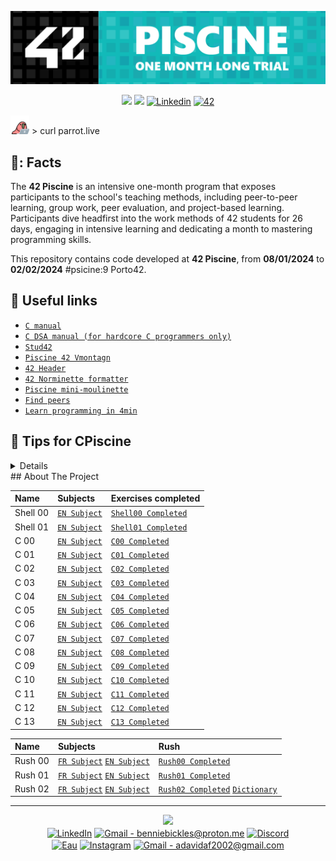 <p align="center">
   <img src="https://github.com/jotavare/jotavare/blob/main/42/banners/piscine_and_common_core/github_piscine_and_common_core_banner_piscine.png">
</p>

<p align="center">
	<img src="https://img.shields.io/badge/status-finished-success?color=%2312bab9&style=flat-square"/>
	<img src="https://img.shields.io/github/last-commit/Juskocode/piscine?color=%2312bab9&style=flat-square"/>
	<a href='https://www.linkedin.com/in/andre-freitas-331006215/' target="_blank"><img alt='Linkedin' src='https://img.shields.io/badge/LinkedIn-100000?style=flat-square&logo=Linkedin&logoColor=white&labelColor=0A66C2&color=0A66C2'/></a>
	<a href='https://profile.intra.42.fr/users/aaires-d' target="_blank"><img alt='42' src='https://img.shields.io/badge/Porto-100000?style=flat-square&logo=42&logoColor=white&labelColor=000000&color=000000'/></a>
</p>
<a href="https://github.com/Juskocode/piscine" target="_blank"><img width="30" src="https://raw.githubusercontent.com/ItsAnunesS/ItsAnunesS/main/src/img/parrots/laptop_parrot.gif"></a> > curl parrot.live

## 🙂: Facts
The **42 Piscine** is an intensive one-month program that exposes participants to the school's teaching methods, including peer-to-peer learning, group work, peer evaluation, and project-based learning. Participants dive headfirst into the work methods of 42 students for 26 days, engaging in intensive learning and dedicating a month to mastering programming skills.

This repository contains code developed at **42 Piscine**, from **08/01/2024** to **02/02/2024** #psicine:9 Porto42.

## :pushpin: Useful links

* [`C manual`](http://manpagesfr.free.fr/consulter.html](https://www.cimat.mx/ciencia_para_jovenes/bachillerato/libros/%5BKernighan-Ritchie%5DThe_C_Programming_Language.pdf))
* [`C DSA manual (for hardcore C programmers only)`](https://www.cet.edu.in/noticefiles/280_DS%20Complete.pdf)
* [`Stud42`](https://signin.intra.42.fr/users/sign_in)
* [`Piscine 42 Vmontagn`](https://42-beta.vmontagn.fr/login)
* [`42 Header`](https://github.com/42Paris/42header)
* [`42 Norminette formatter`](https://github.com/alexandregv/norminette-vim](https://github.com/dawnbeen/c_formatter_42))
* [`Piscine mini-moulinette`](https://github.com/Buom01/semi-auto-correct-42)
* [`Find peers`](https://find-peers.codam.nl)
* [`Learn programming in 4min`](https://www.youtube.com/watch?v=5p8wTOr8AbU) 

## :pushpin: Tips for CPiscine
<details> 
# READ THIS BEFORE YOU PASS THE EXAM <br/>
### **Logging into and setting up an exam** <br/>
1-Login with exam / exam at the login screen <br/>
2-Open a terminal and type kinit username and your password after the prompt <br />
3-Type examshell in a terminal to begin <br /> 
### **During the exam** <br />
1-Don't forget to clean up, comment, remove your testing code execs, and libraries prior to submission <br />
2-Don't forget to push your code regularly in the rendu/<test question> directory to vogsphere before typing grademe and y in the examshell terminal <br />
3-Read through all of the subjects and examples again before final submission <br />
### **Before Exams** <br />
1- You should Learn Functions Loops Condition Arrays  Strings before exam 00 <br />
2- You should Learn argc & argv & malloc and free before exam01/exam02 <br />
3- You Should Learn Makefile Library Header Pointers-Functions before final exam <br />
### **Piscine sum up** <br/>
- Projects have no deadline for delivery. <br/>
- Projects can be submitted as many times as necessary.
- Once you set a project as finshed, you have one day to be evaluated, oherwise the system will auto eval
- Before the first exam, study Git, `add`, `commit`, `push` are essential.
- Every Friday there is an exam, so set aside time to study.
- As soon as registration for the exam begins **SIGN UP!**
- Every weekend there is Rush, make an effort to deliver Rush00, the others are more difficult.
- If you're not going to do Rush, don't sign up.
- Do not copy.
- Learn VIM, don't be boring!, it's not that bad `:q`
- Learn gdb and valgrind, they will save your life in the third week. `man gdb`, `man valgrind`
- Live and enjoy the Piscine experience, there are things that are better to learn there, so avoid spoilers.

</details>
<!-- ABOUT THE PROJECT -->
## About The Project

Name	|	Subjects       |  Exercises completed
:----------------------------|:------------------------|:-----------------------
Shell 00	|[`EN Subject`](Piscine_Shell/Shell-00/Shell-00_EN.pdf)       | [`Shell00 Completed`](Piscine_Shell/Shell-00)
Shell 01	|[`EN Subject`](Piscine_Shell/Shell-01/Shell-01_EN.pdf)| [`Shell01 Completed`](Piscine_Shell/Shell-01)
C 00	|	[`EN Subject`](Piscine_C/C00/C-00_EN.pdf)| [`C00 Completed`](Piscine_C/C00)
C 01	|	[`EN Subject`](Piscine_C/C01/C-01_EN.pdf)   | [`C01 Completed`](Piscine_C/C01)
C 02	|	[`EN Subject`](Piscine_C/C02/C-02_EN.pdf)| [`C02 Completed`](Piscine_C/C02)
C 03	|	[`EN Subject`](Piscine_C/C03/C-03_EN.pdf) | [`C03 Completed`](Piscine_C/C03)
C 04	|	[`EN Subject`](Piscine_C/C04/C-04_EN.pdf) | [`C04 Completed`](Piscine_C/C04)
C 05	|	[`EN Subject`](Piscine_C/C05/C-05_EN.pdf)  | [`C05 Completed`](Piscine_C/C05)
C 06	|	[`EN Subject`](Piscine_C/C06/C-06_EN.pdf)  | [`C06 Completed`](Piscine_C/C06)
C 07	|	[`EN Subject`](Piscine_C/C07/C-07_EN.pdf)  | [`C07 Completed`](Piscine_C/C07)
C 08	|	[`EN Subject`](Piscine_C/C08/C-08_EN.pdf)  | [`C08 Completed`](Piscine_C/C08)
C 09	|	[`EN Subject`](Piscine_C/C09/C-09_EN.pdf)  | [`C09 Completed`](Piscine_C/C09)
C 10	|	[`EN Subject`](Piscine_C/C10/C-10_EN.pdf)  | [`C10 Completed`](Piscine_C/C10)
C 11	|	[`EN Subject`](Piscine_C/C11/C-11_EN.pdf)  | [`C11 Completed`](Piscine_C/C11)
C 12	|	[`EN Subject`](Piscine_C/C12/C-12_EN.pdf)  | [`C12 Completed`](Piscine_C/C12)
C 13	|	[`EN Subject`](Piscine_C/C13/C-13_EN.pdf)  | [`C13 Completed`](Piscine_C/C13)

Name	|	Subjects       |  Rush 
:----------------------------|:------------------------|:-----------------------
Rush 00	|	 [`FR Subject`](Rushs/Rush-00/Rush-00_Sujet.pdf) [`EN Subject`](Rushs/Rush-00/Rush-00_EN.pdf)       | [`Rush00 Completed`](Rushs/Rush-00)
Rush 01	|	[`FR Subject`](Rushs/Rush-01/Rush-01_Sujet.pdf) [`EN Subject`](Rushs/Rush-01/Rush-01_EN.pdf)| [`Rush01 Completed`](Rushs/Rush-01)
Rush 02	|	[`FR Subject`](Rushs/Rush-02/Rush-02_Sujet.pdf) [`EN Subject`](Rushs/Rush-02/Rush-02_EN.pdf)| [`Rush02 Completed`](Rushs/Rush-02) [`Dictionary`](Rushs/Rush-02/Dictionary.txt)
__________________________________________________________________
<div align="center">
	<div>
	<img height="222em" src="https://avatars.githubusercontent.com/u/94986369?v=4">
	</div>
	<div>
	<div>
    	</div>
    	<div>
  	<a href="https://www.youtube.com/watch?v=dQw4w9WgXcQ" target="_blank"><img align="center" alt="LinkedIn" height="60" src="https://user-images.githubusercontent.com/81205527/157161849-01a9df02-bf32-45be-add4-122bc40b48cf.png"></a>
	<a href = " https://www.youtube.com/watch?v=dQw4w9WgXcQ"> <img align="center" alt="Gmail - benniebickles@proton.me" height="60" src="https://user-images.githubusercontent.com/81205527/157161831-eb9dffee-404b-4ffe-b0af-34671219f7fb.png"></a>
	<a href="https://www.youtube.com/watch?v=dQw4w9WgXcQ" target="_blank"><img align="center" alt="Discord" height="60" src="https://user-images.githubusercontent.com/81205527/157161820-de88dc63-61a3-4c9f-9445-07ac98bf0bc2.png"></a>
	</div>
</div>
<div align="center">
    	<div>
	<a href="https://www.youtube.com/watch?v=dQw4w9WgXcQ" target="_blank"><img align="center" alt="Eau" height="130" src="https://imgs.search.brave.com/VQW-0uqXppOhqodL7xG8rGaEynKGuv-RkHEN8PI-s0c/rs:fit:500:0:0/g:ce/aHR0cHM6Ly91cGxv/YWQud2lraW1lZGlh/Lm9yZy93aWtpcGVk/aWEvY29tbW9ucy84/LzhkLzQyX0xvZ28u/c3Zn.svg"></a>
	<a href="https://www.youtube.com/watch?v=dQw4w9WgXcQ" target="_blank"><img align="center" alt="Instagram" height="150" src="https://imgs.search.brave.com/VQW-0uqXppOhqodL7xG8rGaEynKGuv-RkHEN8PI-s0c/rs:fit:500:0:0/g:ce/aHR0cHM6Ly91cGxv/YWQud2lraW1lZGlh/Lm9yZy93aWtpcGVk/aWEvY29tbW9ucy84/LzhkLzQyX0xvZ28u/c3Zn.svg"></a>
	<a href = "https://www.youtube.com/watch?v=dQw4w9WgXcQ"> <img align="center" alt="Gmail - adavidaf2002@gmail.com" height="150" src="https://imgs.search.brave.com/VQW-0uqXppOhqodL7xG8rGaEynKGuv-RkHEN8PI-s0c/rs:fit:500:0:0/g:ce/aHR0cHM6Ly91cGxv/YWQud2lraW1lZGlh/Lm9yZy93aWtpcGVk/aWEvY29tbW9ucy84/LzhkLzQyX0xvZ28u/c3Zn.svg"></a>
	</div>
</div>
